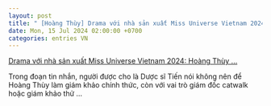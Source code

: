 ```yaml
---
layout: post
title: " [Hoàng Thùy] Drama với nhà sản xuất Miss Universe Vietnam 2024: Hoàng Thùy ..."
date: Mon, 15 Jul 2024 02:00:00 +0700
categories: entries VN
---
```

[Drama với nhà sản xuất Miss Universe Vietnam 2024: Hoàng Thùy ...](https://kenh14.vn/drama-voi-nha-san-xuat-miss-universe-vietnam-2024-hoang-thuy-chinh-thuc-chi-mat-diem-ten-duoc-si-tien-tung-han-tin-nhan-chung-minh-bi-chen-ep-20240714145809851.chn)

Trong đoạn tin nhắn, người được cho là Dược sĩ Tiến nói không nên để Hoàng Thùy làm giám khảo chính thức, còn với vai trò giám đốc catwalk hoặc giám khảo thử ...

